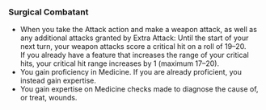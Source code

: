 ### Surgical Combatant

- When you take the Attack action and make a weapon attack, as well as any additional attacks granted by Extra Attack:
  Until the start of your next turn, your weapon attacks score a critical hit on a roll of 19–20.
  \
  If you already have a feature that increases the range of your critical hits, your critical hit range increases by 1 (maximum 17–20).
- You gain proficiency in Medicine.
  If you are already proficient, you instead gain expertise.
- You gain expertise on Medicine checks made to diagnose the cause of, or treat, wounds.
